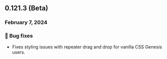 ## 0.121.3 (Beta)

### February 7, 2024

### 🐛 Bug fixes

- Fixes styling issues with repeater drag and drop for vanilla CSS Genesis users.
